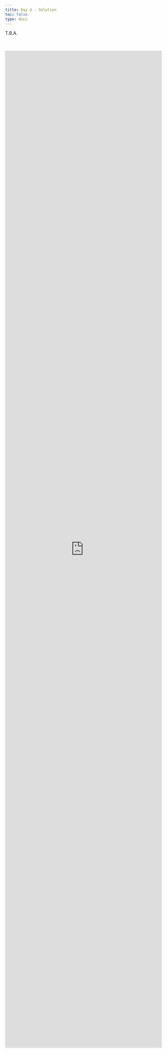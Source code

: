 ```yaml
---
title: Day 4 - Solution 
toc: false
type: docs
---
```



T.B.A.

<br>
<br>
<iframe 
    style="width: 100%; height: 80vh;" 
    src="https://lichess.org/study/embed/PrONOirR/4sSdqIej" 
    frameborder="0">
</iframe>